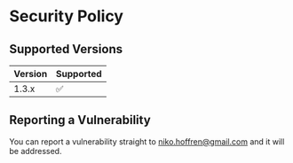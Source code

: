 # Security Policy

## Supported Versions

| Version | Supported          |
| ------- | ------------------ |
| 1.3.x   | :white_check_mark: |

## Reporting a Vulnerability

You can report a vulnerability straight to [niko.hoffren@gmail.com](mailto:niko.hoffren@gmail.com) and it will be addressed.

